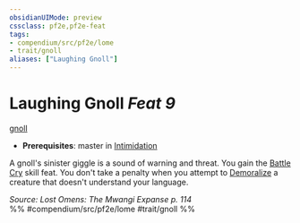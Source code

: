 ```yaml
---
obsidianUIMode: preview
cssclass: pf2e,pf2e-feat
tags:
- compendium/src/pf2e/lome
- trait/gnoll
aliases: ["Laughing Gnoll"]
---
```

# Laughing Gnoll  *Feat 9*  
[gnoll](gnoll-b1.md "Gnoll Ancestry & Heritage Trait")  

- **Prerequisites**: master in [Intimidation](skills.md#Intimidation)

A gnoll's sinister giggle is a sound of warning and threat. You gain the [Battle Cry](battle-cry.md) skill feat. You don't take a penalty when you attempt to [Demoralize](demoralize.md) a creature that doesn't understand your language.

*Source: Lost Omens: The Mwangi Expanse p. 114*  
%% #compendium/src/pf2e/lome #trait/gnoll %%